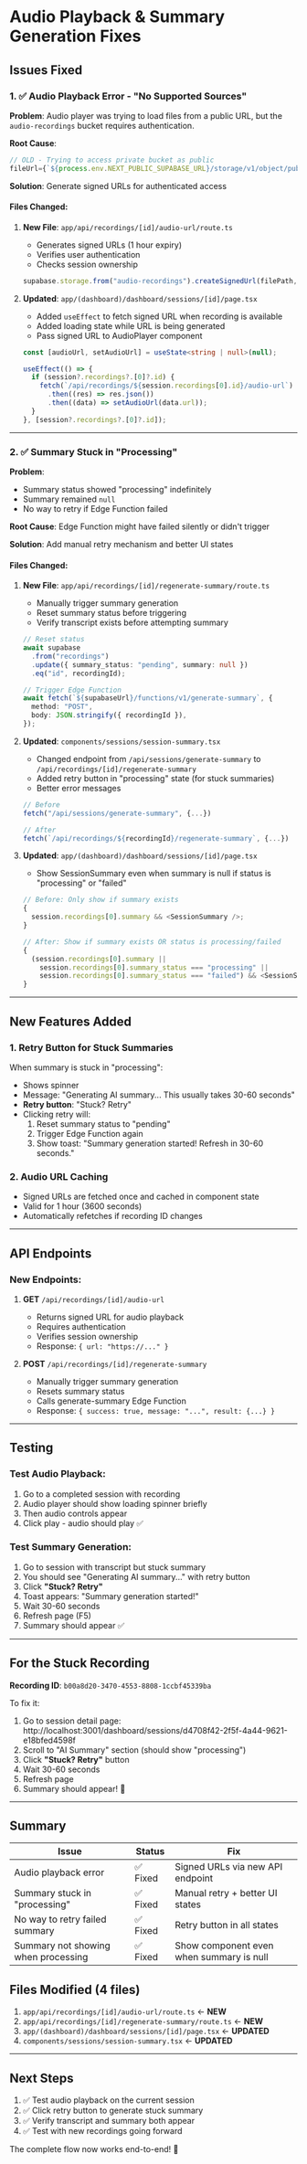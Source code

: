 # Audio Playback & Summary Generation Fixes

## Issues Fixed

### 1. ✅ Audio Playback Error - "No Supported Sources"

**Problem**: Audio player was trying to load files from a public URL, but the `audio-recordings` bucket requires authentication.

**Root Cause**:

```typescript
// OLD - Trying to access private bucket as public
fileUrl={`${process.env.NEXT_PUBLIC_SUPABASE_URL}/storage/v1/object/public/audio-recordings/${filePath}`}
```

**Solution**: Generate signed URLs for authenticated access

#### Files Changed:

1. **New File**: `app/api/recordings/[id]/audio-url/route.ts`

   - Generates signed URLs (1 hour expiry)
   - Verifies user authentication
   - Checks session ownership

   ```typescript
   supabase.storage.from("audio-recordings").createSignedUrl(filePath, 3600);
   ```

2. **Updated**: `app/(dashboard)/dashboard/sessions/[id]/page.tsx`

   - Added `useEffect` to fetch signed URL when recording is available
   - Added loading state while URL is being generated
   - Pass signed URL to AudioPlayer component

   ```typescript
   const [audioUrl, setAudioUrl] = useState<string | null>(null);

   useEffect(() => {
     if (session?.recordings?.[0]?.id) {
       fetch(`/api/recordings/${session.recordings[0].id}/audio-url`)
         .then((res) => res.json())
         .then((data) => setAudioUrl(data.url));
     }
   }, [session?.recordings?.[0]?.id]);
   ```

---

### 2. ✅ Summary Stuck in "Processing"

**Problem**:

- Summary status showed "processing" indefinitely
- Summary remained `null`
- No way to retry if Edge Function failed

**Root Cause**: Edge Function might have failed silently or didn't trigger

**Solution**: Add manual retry mechanism and better UI states

#### Files Changed:

1. **New File**: `app/api/recordings/[id]/regenerate-summary/route.ts`

   - Manually trigger summary generation
   - Reset summary status before triggering
   - Verify transcript exists before attempting summary

   ```typescript
   // Reset status
   await supabase
     .from("recordings")
     .update({ summary_status: "pending", summary: null })
     .eq("id", recordingId);

   // Trigger Edge Function
   await fetch(`${supabaseUrl}/functions/v1/generate-summary`, {
     method: "POST",
     body: JSON.stringify({ recordingId }),
   });
   ```

2. **Updated**: `components/sessions/session-summary.tsx`

   - Changed endpoint from `/api/sessions/generate-summary` to `/api/recordings/[id]/regenerate-summary`
   - Added retry button in "processing" state (for stuck summaries)
   - Better error messages

   ```typescript
   // Before
   fetch("/api/sessions/generate-summary", {...})

   // After
   fetch(`/api/recordings/${recordingId}/regenerate-summary`, {...})
   ```

3. **Updated**: `app/(dashboard)/dashboard/sessions/[id]/page.tsx`

   - Show SessionSummary even when summary is null if status is "processing" or "failed"

   ```typescript
   // Before: Only show if summary exists
   {
     session.recordings[0].summary && <SessionSummary />;
   }

   // After: Show if summary exists OR status is processing/failed
   {
     (session.recordings[0].summary ||
       session.recordings[0].summary_status === "processing" ||
       session.recordings[0].summary_status === "failed") && <SessionSummary />;
   }
   ```

---

## New Features Added

### 1. Retry Button for Stuck Summaries

When summary is stuck in "processing":

- Shows spinner
- Message: "Generating AI summary... This usually takes 30-60 seconds"
- **Retry button**: "Stuck? Retry"
- Clicking retry will:
  1. Reset summary status to "pending"
  2. Trigger Edge Function again
  3. Show toast: "Summary generation started! Refresh in 30-60 seconds."

### 2. Audio URL Caching

- Signed URLs are fetched once and cached in component state
- Valid for 1 hour (3600 seconds)
- Automatically refetches if recording ID changes

---

## API Endpoints

### New Endpoints:

1. **GET** `/api/recordings/[id]/audio-url`

   - Returns signed URL for audio playback
   - Requires authentication
   - Verifies session ownership
   - Response: `{ url: "https://..." }`

2. **POST** `/api/recordings/[id]/regenerate-summary`
   - Manually trigger summary generation
   - Resets summary status
   - Calls generate-summary Edge Function
   - Response: `{ success: true, message: "...", result: {...} }`

---

## Testing

### Test Audio Playback:

1. Go to a completed session with recording
2. Audio player should show loading spinner briefly
3. Then audio controls appear
4. Click play - audio should play ✅

### Test Summary Generation:

1. Go to session with transcript but stuck summary
2. You should see "Generating AI summary..." with retry button
3. Click **"Stuck? Retry"**
4. Toast appears: "Summary generation started!"
5. Wait 30-60 seconds
6. Refresh page (F5)
7. Summary should appear ✅

---

## For the Stuck Recording

**Recording ID**: `b00a8d20-3470-4553-8808-1ccbf45339ba`

To fix it:

1. Go to session detail page: http://localhost:3001/dashboard/sessions/d4708f42-2f5f-4a44-9621-e18bfed4598f
2. Scroll to "AI Summary" section (should show "processing")
3. Click **"Stuck? Retry"** button
4. Wait 30-60 seconds
5. Refresh page
6. Summary should appear! 🎉

---

## Summary

| Issue                               | Status   | Fix                                      |
| ----------------------------------- | -------- | ---------------------------------------- |
| Audio playback error                | ✅ Fixed | Signed URLs via new API endpoint         |
| Summary stuck in "processing"       | ✅ Fixed | Manual retry + better UI states          |
| No way to retry failed summary      | ✅ Fixed | Retry button in all states               |
| Summary not showing when processing | ✅ Fixed | Show component even when summary is null |

## Files Modified (4 files)

1. `app/api/recordings/[id]/audio-url/route.ts` ← **NEW**
2. `app/api/recordings/[id]/regenerate-summary/route.ts` ← **NEW**
3. `app/(dashboard)/dashboard/sessions/[id]/page.tsx` ← **UPDATED**
4. `components/sessions/session-summary.tsx` ← **UPDATED**

---

## Next Steps

1. ✅ Test audio playback on the current session
2. ✅ Click retry button to generate stuck summary
3. ✅ Verify transcript and summary both appear
4. ✅ Test with new recordings going forward

The complete flow now works end-to-end! 🚀
